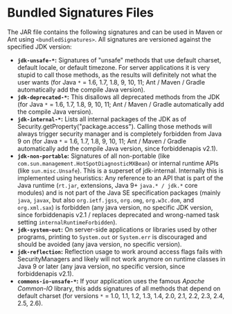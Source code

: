 # Bundled Signatures Files #

The JAR file contains the following signatures and can be used in Maven or Ant using `<bundledSignatures>`. All signatures are versioned against the specified JDK version:

  * **`jdk-unsafe-*`:** Signatures of "unsafe" methods that use default charset, default locale, or default timezone. For server applications it is very stupid to call those methods, as the results will definitely not what the user wants (for Java `*` = 1.6, 1.7, 1.8, 9, 10, 11; Ant / Maven / Gradle automatically add the compile Java version).
  * **`jdk-deprecated-*`:** This disallows all deprecated methods from the JDK (for Java `*` = 1.6, 1.7, 1.8, 9, 10, 11; Ant / Maven / Gradle automatically add the compile Java version).
  * **`jdk-internal-*`:** Lists all internal packages of the JDK as of Security.getProperty("package.access"). Calling those methods will always trigger security manager and is completely forbidden from Java 9 on (for Java `*` = 1.6, 1.7, 1.8, 9, 10, 11; Ant / Maven / Gradle automatically add the compile Java version, since forbiddenapis v2.1).
  * **`jdk-non-portable`:** Signatures of all non-portable (like `com.sun.management.HotSpotDiagnosticMXBean`) or internal runtime APIs (like `sun.misc.Unsafe`). This is a superset of jdk-internal. Internally this is implemented using heuristics: Any reference to an API that is part of the Java runtime (`rt.jar`, extensions, Java 9+ `java.* / jdk.*` core modules) and is not part of the Java SE specification packages (mainly `java`, `javax`, but also `org.ietf.jgss`, `org.omg`, `org.w3c.dom`, and `org.xml.sax`) is forbidden (any java version, no specific JDK version, since forbiddenapis v2.1 / replaces deprecated and wrong-named task setting `internalRuntimeForbidden`).
  * **`jdk-system-out`:** On server-side applications or libraries used by other programs, printing to `System.out` or `System.err` is discouraged and should be avoided (any java version, no specific version).
  * **`jdk-reflection`:** Reflection usage to work around access flags fails with SecurityManagers and likely will not work anymore on runtime classes in Java 9 or later (any java version, no specific version, since forbiddenapis v2.1).
  * **`commons-io-unsafe-*`:** If your application uses the famous _Apache Common-IO_ library, this adds signatures of all methods that depend on default charset (for versions `*` = 1.0, 1.1, 1.2, 1.3, 1.4, 2.0, 2.1, 2.2, 2.3, 2.4, 2.5, 2.6).
